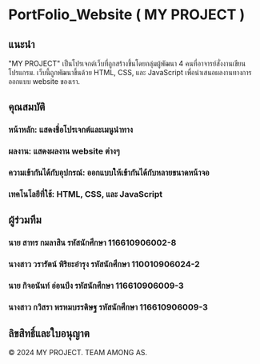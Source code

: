 # PortFolio_Website ( MY PROJECT )
  
## แนะนำ
  "MY PROJECT" เป็นโปรเจกต์เว็บที่ถูกสร้างขึ้นโดยกลุ่มผู้พัฒนา 4 คนที่อาจารย์สั่งงานเขียนโปรแกรม. เว็บนี้ถูกพัฒนาขึ้นด้วย HTML, CSS, และ JavaScript เพื่อนำเสนอผลงานทางการออกแบบ website ของเรา.

## คุณสมบัติ
  ### หน้าหลัก: แสดงชื่อโปรเจกต์และเมนูนำทาง
  ### ผลงาน: แสดงผลงาน website ต่างๆ 
  ### ความเข้ากันได้กับอุปกรณ์: ออกแบบให้เข้ากันได้กับหลายขนาดหน้าจอ
  ### เทคโนโลยีที่ใช้: HTML, CSS, และ JavaScript

## ผู้ร่วมทีม
  ### นาย สาทร กมลาสิน รหัสนักศึกษา 116610906002-8
  ### นางสาว วรารัตน์ พิริยะอำรุง รหัสนักศึกษา 110010906024-2
  ### นาย กิจอนันท์ อ่อนบึง รหัสนักศึกษา 116610906009-3
  ### นางสาว กวิสรา พรหมบรรดิษฐ รหัสนักศึกษา 116610906009-3
  
## ลิขสิทธิ์และใบอนุญาต
  © 2024 MY PROJECT. TEAM AMONG AS.


